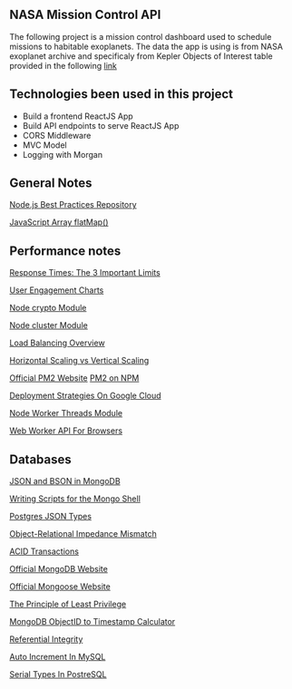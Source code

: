 ## NASA Mission Control API

The following project is a mission control dashboard used to schedule missions to habitable exoplanets. The data the app is using is from NASA exoplanet archive and specificaly from Kepler Objects of Interest table provided in the following [link](https://exoplanetarchive.ipac.caltech.edu/cgi-bin/TblView/nph-tblView?app=ExoTbls&config=cumulative)

## Technologies been used in this project

- Build a frontend ReactJS App
- Build API endpoints to serve ReactJS App
- CORS Middleware
- MVC Model
- Logging with Morgan

## General Notes

[Node.js Best Practices Repository](https://github.com/goldbergyoni/nodebestpractices)

[JavaScript Array flatMap()](https://developer.mozilla.org/en-US/docs/Web/JavaScript/Reference/Global_Objects/Array/flatMap)

## Performance notes

[Response Times: The 3 Important Limits](https://www.nngroup.com/articles/response-times-3-important-limits/)

[User Engagement Charts](https://speedcurve.com/blog/web-performance-monitoring-user-engagement/)

[Node crypto Module](https://nodejs.org/api/crypto.html)

[Node cluster Module](https://nodejs.org/api/cluster.html)

<a href="https://en.wikipedia.org/wiki/Load_balancing_(computing)">Load Balancing Overview</a>

[Horizontal Scaling vs Vertical Scaling](https://www.section.io/blog/scaling-horizontally-vs-vertically/)

[Official PM2 Website](https://pm2.keymetrics.io/)
[PM2 on NPM](https://www.npmjs.com/package/pm2)

[Deployment Strategies On Google Cloud](https://cloud.google.com/architecture/application-deployment-and-testing-strategies)

[Node Worker Threads Module](https://nodejs.org/api/worker_threads.html)

[Web Worker API For Browsers](https://developer.mozilla.org/en-US/docs/Web/API/Web_Workers_API)

## Databases

[JSON and BSON in MongoDB](https://www.mongodb.com/json-and-bson)

[Writing Scripts for the Mongo Shell](https://docs.mongodb.com/manual/tutorial/write-scripts-for-the-mongo-shell/)

[Postgres JSON Types](https://www.postgresql.org/docs/current/datatype-json.html)

[Object-Relational Impedance Mismatch](https://en.wikipedia.org/wiki/Object%E2%80%93relational_impedance_mismatch)

[ACID Transactions](https://www.ibm.com/docs/en/cics-ts/5.4?topic=processing-acid-properties-transactions)

[Official MongoDB Website](https://www.mongodb.com/)

[Official Mongoose Website](https://mongoosejs.com/)

[The Principle of Least Privilege](https://www.cyberark.com/what-is/least-privilege/)

[MongoDB ObjectID to Timestamp Calculator](https://steveridout.github.io/)

[Referential Integrity](https://en.wikipedia.org/wiki/Referential_integrity)

[Auto Increment In MySQL](https://dev.mysql.com/doc/refman/8.0/en/example-auto-increment.html)

[Serial Types In PostreSQL](https://www.postgresql.org/docs/current/datatype-numeric.html#DATATYPE-SERIAL)
